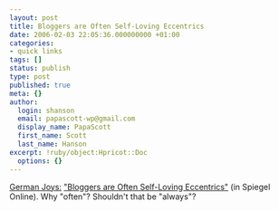 ```yaml
---
layout: post
title: Bloggers are Often Self-Loving Eccentrics
date: 2006-02-03 22:05:36.000000000 +01:00
categories:
- quick links
tags: []
status: publish
type: post
published: true
meta: {}
author:
  login: shanson
  email: papascott-wp@gmail.com
  display_name: PapaScott
  first_name: Scott
  last_name: Hanson
excerpt: !ruby/object:Hpricot::Doc
  options: {}
---
```

<p><a href="http://andrewhammel.typepad.com/german_joys/2006/02/journalists_are.html" title="'Bloggers are Often Self-Loving Eccentrics'">German Joys:</a> <a href="http://www.spiegel.de/netzwelt/netzkultur/0,1518,398523,00.html" title="'Blogger sind oft selbstverliebte Egozentriker' - Netzwelt - SPIEGEL ONLINE - Nachrichten">"Bloggers are Often Self-Loving Eccentrics"</a> (in Spiegel Online). Why "often"? Shouldn't that be "always"?</p>
